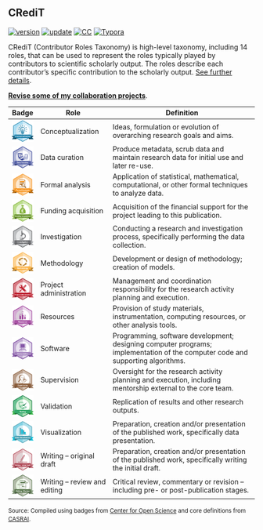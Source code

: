 ## CRediT

[![version](https://img.shields.io/badge/version-v1.0.3-blue.svg)](https://github.com/bgonzalezbustamante/CRediT/blob/master/changelog.txt) [![update](https://img.shields.io/badge/latest%20update-August%202020-orange.svg)](https://github.com/bgonzalezbustamante/CRediT/blob/master/changelog.txt) [![CC](https://img.shields.io/badge/license-CC--BY--4.0-black)](https://github.com/bgonzalezbustamante/CRediT/blob/master/LICENSE.txt) [![Typora](https://img.shields.io/badge/Made%20with-Typora-1f425f.svg)](https://typora.io/)

CRediT (Contributor Roles Taxonomy) is high-level taxonomy, including 14 roles, that can be used to represent the roles typically played by contributors to scientific scholarly output. The roles describe each contributor’s specific contribution to the scholarly output. [See further details](https://casrai.org/credit/).

**[Revise some of my collaboration projects](collaboration-projects.md)**.

| **Badge** | **Role** | **Definition** |
|---|---|---|
| [<img src="https://raw.githubusercontent.com/bgonzalezbustamante/CRediT/master/docs/badges/conceptualization.png" align="center" width="50" />](https://raw.githubusercontent.com/bgonzalezbustamante/CRediT/master/docs/badges/conceptualization.png) | Conceptualization | Ideas, formulation or evolution of overarching research goals and aims. |
| [<img src="https://raw.githubusercontent.com/bgonzalezbustamante/CRediT/master/docs/badges/data_curation.png" align="center" width="50" />](https://raw.githubusercontent.com/bgonzalezbustamante/CRediT/master/docs/badges/data_curation.png) | Data curation | Produce metadata, scrub data and maintain research data for initial use and later re-use. |
| [<img src="https://raw.githubusercontent.com/bgonzalezbustamante/CRediT/master/docs/badges/formal_analysis.png" align="center" width="50" />](https://raw.githubusercontent.com/bgonzalezbustamante/CRediT/master/docs/badges/formal_analysis.png) | Formal analysis | Application of statistical, mathematical, computational, or other formal techniques to analyze data. |
| [<img src="https://raw.githubusercontent.com/bgonzalezbustamante/CRediT/master/docs/badges/funding_acquisition.png" align="center" width="50" />](https://raw.githubusercontent.com/bgonzalezbustamante/CRediT/master/docs/badges/funding_acquisition.png) | Funding acquisition | Acquisition of the financial support for the project leading to this publication. |
| [<img src="https://raw.githubusercontent.com/bgonzalezbustamante/CRediT/master/docs/badges/investigation.png" align="center" width="50" />](https://raw.githubusercontent.com/bgonzalezbustamante/CRediT/master/docs/badges/investigation.png) | Investigation | Conducting a research and investigation process, specifically performing the data collection. |
| [<img src="https://raw.githubusercontent.com/bgonzalezbustamante/CRediT/master/docs/badges/methodology.png" align="center" width="50" />](https://raw.githubusercontent.com/bgonzalezbustamante/CRediT/master/docs/badges/methodology.png) | Methodology | Development or design of methodology; creation of models. |
| [<img src="https://raw.githubusercontent.com/bgonzalezbustamante/CRediT/master/docs/badges/project_administration.png" align="center" width="50" />](https://raw.githubusercontent.com/bgonzalezbustamante/CRediT/master/docs/badges/project_administration.png) | Project administration | Management and coordination responsibility for the research activity planning and execution. |
| [<img src="https://raw.githubusercontent.com/bgonzalezbustamante/CRediT/master/docs/badges/resources.png" align="center" width="50" />](https://raw.githubusercontent.com/bgonzalezbustamante/CRediT/master/docs/badges/resources.png) | Resources | Provision of study materials, instrumentation, computing resources, or other analysis tools. |
| [<img src="https://raw.githubusercontent.com/bgonzalezbustamante/CRediT/master/docs/badges/computation.png" align="center" width="50" />](https://raw.githubusercontent.com/bgonzalezbustamante/CRediT/master/docs/badges/computation.png) | Software | Programming, software development; designing computer programs; implementation of the computer code and supporting algorithms. |
| [<img src="https://raw.githubusercontent.com/bgonzalezbustamante/CRediT/master/docs/badges/supervision.png" align="center" width="50" />](https://raw.githubusercontent.com/bgonzalezbustamante/CRediT/master/docs/badges/supervision.png) | Supervision | Oversight for the research activity planning and execution, including mentorship external to the core team. |
| [<img src="https://raw.githubusercontent.com/bgonzalezbustamante/CRediT/master/docs/badges/testing.png" align="center" width="50" />](https://raw.githubusercontent.com/bgonzalezbustamante/CRediT/master/docs/badges/testing.png) | Validation | Replication of results and other research outputs. |
| [<img src="https://raw.githubusercontent.com/bgonzalezbustamante/CRediT/master/docs/badges/data_visualization.png" align="center" width="50" />](https://raw.githubusercontent.com/bgonzalezbustamante/CRediT/master/docs/badges/data_visualization.png) | Visualization | Preparation, creation and/or presentation of the published work, specifically data presentation. |
| [<img src="https://raw.githubusercontent.com/bgonzalezbustamante/CRediT/master/docs/badges/writing_initial_draft.png" align="center" width="50" />](https://raw.githubusercontent.com/bgonzalezbustamante/CRediT/master/docs/badges/writing_initial_draft.png) | Writing – original draft | Preparation, creation and/or presentation of the published work, specifically writing the initial draft. |
| [<img src="https://raw.githubusercontent.com/bgonzalezbustamante/CRediT/master/docs/badges/writing_review.png" align="center" width="50" />](https://raw.githubusercontent.com/bgonzalezbustamante/CRediT/master/docs/badges/writing_review.png) | Writing – review and editing | Critical review, commentary or revision – including pre- or post-publication stages. |

<small>Source: Compiled using badges from [Center for Open Science](https://github.com/CenterForOpenScience/open_research_badges) and core definitions from [CASRAI](https://casrai.org/credit/).</small>
